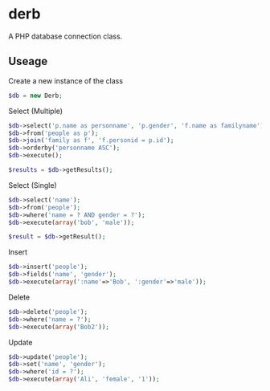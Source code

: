 # derb

A PHP database connection class.

## Useage

Create a new instance of the class
```php
$db = new Derb;
```

Select (Multiple)
```php
$db->select('p.name as personname', 'p.gender', 'f.name as familyname');
$db->from('people as p');
$db->join('family as f', 'f.personid = p.id');
$db->orderby('personname ASC');
$db->execute();

$results = $db->getResults();
```

Select (Single)
```php
$db->select('name');
$db->from('people');
$db->where('name = ? AND gender = ?');
$db->execute(array('bob', 'male'));

$result = $db->getResult();
```

Insert
```php
$db->insert('people');
$db->fields('name', 'gender');
$db->execute(array(':name'=>'Bob', ':gender'=>'male'));
```

Delete
```php
$db->delete('people');
$db->where('name = ?');
$db->execute(array('Bob2'));
```

Update
```php
$db->update('people');
$db->set('name', 'gender');
$db->where('id = ?');
$db->execute(array('Ali', 'female', '1'));
```
